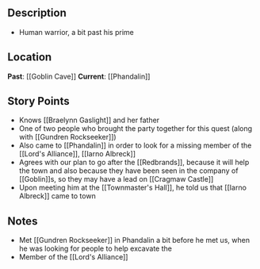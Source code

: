 ## Description
- Human warrior, a bit past his prime
## Location
**Past**: [[Goblin Cave]]
**Current**: [[Phandalin]]
## Story Points
- Knows [[Braelynn Gaslight]] and her father
- One of two people who brought the party together for this quest (along with [[Gundren Rockseeker]])
- Also came to [[Phandalin]] in order to look for a missing member of the [[Lord's Alliance]], [[Iarno Albreck]]
- Agrees with our plan to go after the [[Redbrands]], because it will help the town and also because they have been seen in the company of [[Goblin]]s, so they may have a lead on [[Cragmaw Castle]]
- Upon meeting him at the [[Townmaster's Hall]], he told us that [[Iarno Albreck]] came to town
## Notes
- Met [[Gundren Rockseeker]] in Phandalin a bit before he met us, when he was looking for people to help excavate the 
- Member of the [[Lord's Alliance]]
